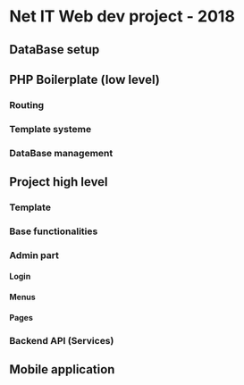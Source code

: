 # Net IT Web dev project - 2018

## DataBase setup

## PHP Boilerplate (low level)

### Routing
### Template systeme
### DataBase management



## Project high level

### Template
### Base functionalities
### Admin part
#### Login
#### Menus
#### Pages

### Backend API (Services)

## Mobile application


